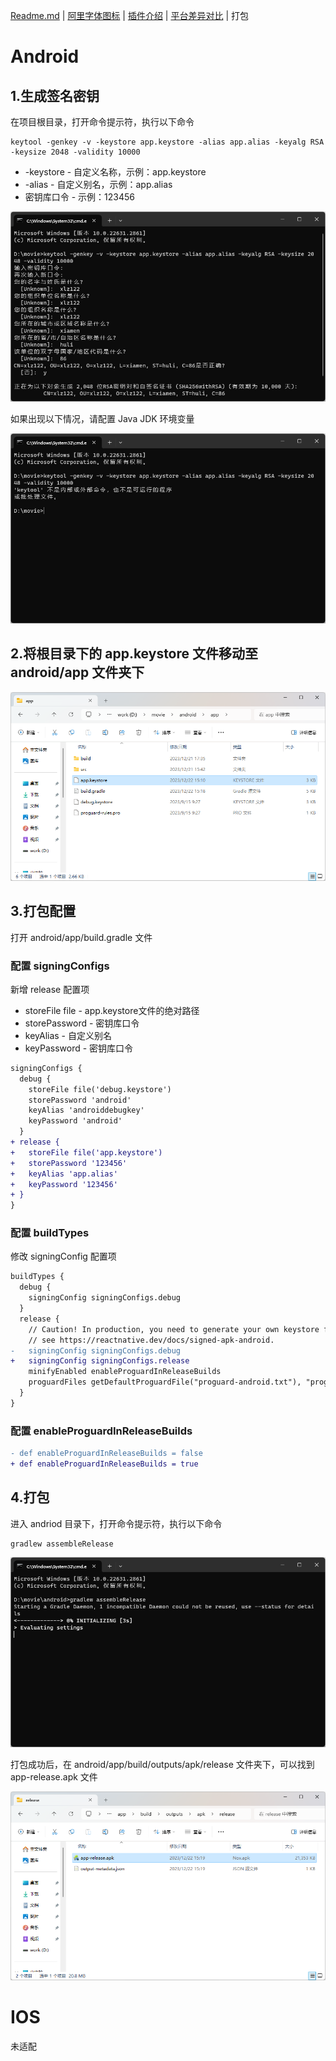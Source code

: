 [Readme.md](../README.md) | [阿里字体图标](./iconfont.md) | [插件介绍](./plugin.md) | [平台差异对比](./difference.md) | 打包

# Android

## 1.生成签名密钥

在项目根目录，打开命令提示符，执行以下命令

```
keytool -genkey -v -keystore app.keystore -alias app.alias -keyalg RSA -keysize 2048 -validity 10000
```

* -keystore - 自定义名称，示例：app.keystore
* -alias - 自定义别名，示例：app.alias
* 密钥库口令 - 示例：123456

![](../preview/release-config.png)

如果出现以下情况，请配置 Java JDK 环境变量

![](../preview/release-config-error.png)

## 2.将根目录下的 app.keystore 文件移动至 android/app 文件夹下

![](../preview/release-location.png)

## 3.打包配置

打开 android/app/build.gradle 文件

### 配置 signingConfigs

新增 release 配置项

* storeFile file - app.keystore文件的绝对路径
* storePassword - 密钥库口令
* keyAlias - 自定义别名
* keyPassword - 密钥库口令

```diff
signingConfigs {
  debug {
    storeFile file('debug.keystore')
    storePassword 'android'
    keyAlias 'androiddebugkey'
    keyPassword 'android'
  }
+ release {
+   storeFile file('app.keystore')
+   storePassword '123456'
+   keyAlias 'app.alias'
+   keyPassword '123456'
+ }
}
```

### 配置 buildTypes

修改 signingConfig 配置项

```diff
buildTypes {
  debug {
    signingConfig signingConfigs.debug
  }
  release {
    // Caution! In production, you need to generate your own keystore file.
    // see https://reactnative.dev/docs/signed-apk-android.
-   signingConfig signingConfigs.debug
+   signingConfig signingConfigs.release
    minifyEnabled enableProguardInReleaseBuilds
    proguardFiles getDefaultProguardFile("proguard-android.txt"), "proguard-rules.pro"
  }
}
```

### 配置 enableProguardInReleaseBuilds

```diff
- def enableProguardInReleaseBuilds = false
+ def enableProguardInReleaseBuilds = true
```

## 4.打包

进入 andriod 目录下，打开命令提示符，执行以下命令

```
gradlew assembleRelease
```

![](../preview/release-build.png)

打包成功后，在 android/app/build/outputs/apk/release 文件夹下，可以找到 app-release.apk 文件

![](../preview/release-apk.png)

# IOS

未适配
